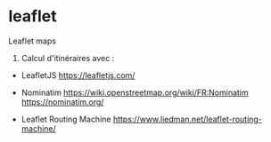 # leaflet
Leaflet maps


1. Calcul d'itinéraires avec :
- LeafletJS
https://leafletjs.com/

- Nominatim
https://wiki.openstreetmap.org/wiki/FR:Nominatim
https://nominatim.org/

- Leaflet Routing Machine
https://www.liedman.net/leaflet-routing-machine/

